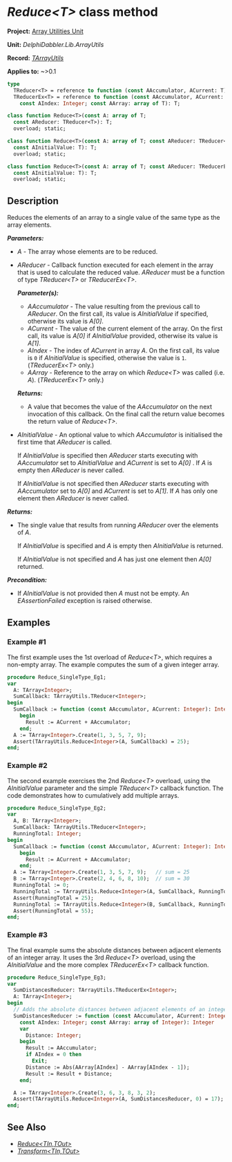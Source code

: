 # _Reduce\<T\>_ class method

**Project:** [Array Utilities Unit](../API.md)

**Unit:** _DelphiDabbler.Lib.ArrayUtils_

**Record:** [_TArrayUtils_](./TArrayUtils.md)

**Applies to:** ~>0.1

```pascal
type
  TReducer<T> = reference to function (const AAccumulator, ACurrent: T): T;
  TReducerEx<T> = reference to function (const AAccumulator, ACurrent: T;
    const AIndex: Integer; const AArray: array of T): T;

class function Reduce<T>(const A: array of T;
  const AReducer: TReducer<T>): T;
  overload; static;

class function Reduce<T>(const A: array of T; const AReducer: TReducer<T>;
  const AInitialValue: T): T;
  overload; static;

class function Reduce<T>(const A: array of T; const AReducer: TReducerEx<T>;
  const AInitialValue: T): T;
  overload; static;
```

## Description

Reduces the elements of an array to a single value of the same type as the array elements.

***Parameters:***

* _A_ - The array whose elements are to be reduced.

* _AReducer_ - Callback function executed for each element in the array that is used to calculate the reduced value. _AReducer_ must be a function of type _TReducer\<T\>_ or _TReducerEx\<T\>_.

    ***Parameter(s):***

    * _AAccumulator_ - The value resulting from the previous call to _AReducer_. On the first call, its value is _AInitialValue_ if specified, otherwise its value is _A[0]_.
    * _ACurrent_ - The value of the current element of the array. On the first call, its value is _A[0]_ if _AInitialValue_ provided, otherwise its value is _A[1]_.
    * _AIndex_ - The index of _ACurrent_ in array _A_. On the first call, its value is `0` if _AInitialValue_ is specified, otherwise the value is `1`. (_TReducerEx\<T\>_ only.)
    * _AArray_ - Reference to the array on which _Reduce\<T\>_ was called (i.e. _A_). (_TReducerEx\<T\>_ only.)

    ***Returns:***

    * A value that becomes the value of the _AAccumulator_ on the next invocation of this callback. On the final call the return value becomes the return value of _Reduce\<T\>_.

* _AInitialValue_ - An optional value to which _AAccumulator_ is initialised the first time that _AReducer_ is called.

    If _AInitialValue_ is specified then _AReducer_ starts executing with _AAccumulator_ set to _AInitialValue_ and _ACurrent_ is set to _A[0]_ . If _A_ is empty then _AReducer_ is never called.

    If _AInitialValue_ is not specified then _AReducer_ starts executing with _AAccumulator_ set to _A[0]_ and _ACurrent_ is set to _A[1]_. If _A_ has only one element then _AReducer_ is never called.

***Returns:***

* The single value that results from running _AReducer_ over the elements of _A_. 

    If _AInitialValue_ is specified and _A_ is empty then _AInitialValue_ is returned.

    If _AInitialValue_ is not specified and _A_ has just one element then _A[0]_ returned.

***Precondition:***

* If _AInitialValue_ is not provided then _A_ must not be empty. An _EAssertionFailed_ exception is raised otherwise.

## Examples

### Example #1

The first example uses the 1st overload of _Reduce\<T\>_, which requires a non-empty array. The example computes the sum of a given integer array.

```pascal
procedure Reduce_SingleType_Eg1;
var
  A: TArray<Integer>;
  SumCallback: TArrayUtils.TReducer<Integer>;
begin
  SumCallback := function (const AAccumulator, ACurrent: Integer): Integer
    begin
      Result := ACurrent + AAccumulator;
    end;
  A := TArray<Integer>.Create(1, 3, 5, 7, 9);
  Assert(TArrayUtils.Reduce<Integer>(A, SumCallback) = 25);
end;
```

### Example #2

The second example exercises the 2nd _Reduce\<T\>_ overload, using the _AInitialValue_ parameter and the simple _TReducer\<T\>_ callback function. The code demonstrates how to cumulatively add multiple arrays.

```pascal
procedure Reduce_SingleType_Eg2;
var
  A, B: TArray<Integer>;
  SumCallback: TArrayUtils.TReducer<Integer>;
  RunningTotal: Integer;
begin
  SumCallback := function (const AAccumulator, ACurrent: Integer): Integer
    begin
      Result := ACurrent + AAccumulator;
    end;
  A := TArray<Integer>.Create(1, 3, 5, 7, 9);   // sum = 25
  B := TArray<Integer>.Create(2, 4, 6, 8, 10);  // sum = 30
  RunningTotal := 0;
  RunningTotal := TArrayUtils.Reduce<Integer>(A, SumCallback, RunningTotal);
  Assert(RunningTotal = 25);
  RunningTotal := TArrayUtils.Reduce<Integer>(B, SumCallback, RunningTotal);
  Assert(RunningTotal = 55);
end;
```

### Example #3

The final example sums the absolute distances between adjacent elements of an integer array. It uses the 3rd _Reduce\<T\>_ overload, using the _AInitialValue_ and the more complex _TReducerEx\<T\>_ callback function.

```pascal
procedure Reduce_SingleType_Eg3;
var
  SumDistancesReducer: TArrayUtils.TReducerEx<Integer>;
  A: TArray<Integer>;
begin
  // Adds the absolute distances between adjacent elements of an integer array
  SumDistancesReducer := function (const AAccumulator, ACurrent: Integer;
    const AIndex: Integer; const AArray: array of Integer): Integer
    var
      Distance: Integer;
    begin
      Result := AAccumulator;
      if AIndex = 0 then
        Exit;
      Distance := Abs(AArray[AIndex] - AArray[AIndex - 1]);
      Result := Result + Distance;
    end;

  A := TArray<Integer>.Create(3, 6, 3, 8, 3, 2);
  Assert(TArrayUtils.Reduce<Integer>(A, SumDistancesReducer, 0) = 17);
end;
```

## See Also

* [_Reduce\<TIn,TOut\>_](./TArrayUtils-Reduce_TwoTypes.md)
* [_Transform\<TIn,TOut\>_](./TArrayUtils-Transform.md)

